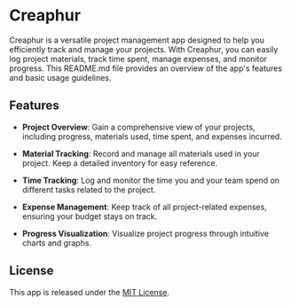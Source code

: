 # Creaphur

Creaphur is a versatile project management app designed to help you efficiently track and manage your projects. With Creaphur, you can easily log project materials, track time spent, manage expenses, and monitor progress. This README.md file provides an overview of the app's features and basic usage guidelines.

## Features

- **Project Overview**: Gain a comprehensive view of your projects, including progress, materials used, time spent, and expenses incurred.

- **Material Tracking**: Record and manage all materials used in your project. Keep a detailed inventory for easy reference.

- **Time Tracking**: Log and monitor the time you and your team spend on different tasks related to the project.

- **Expense Management**: Keep track of all project-related expenses, ensuring your budget stays on track.

- **Progress Visualization**: Visualize project progress through intuitive charts and graphs.

## License

This app is released under the [MIT License](LICENSE.md).
